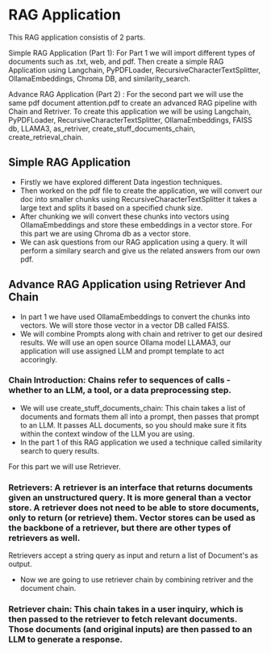 # RAG Application
This RAG application consistis of 2 parts.

Simple RAG Application (Part 1): For Part 1 we will import different types of documents such as .txt, web, and pdf. Then create a simple RAG Application using Langchain, PyPDFLoader, RecursiveCharacterTextSplitter, OllamaEmbeddings, Chroma DB, and similarity_search.

Advance RAG Application (Part 2) : For the second part we will use the same pdf document attention.pdf to create an advanced RAG pipeline with Chain and Retriver. To create this application we will be using Langchain, PyPDFLoader, RecursiveCharacterTextSplitter, OllamaEmbeddings, FAISS db, LLAMA3, as_retriver, create_stuff_documents_chain, create_retrieval_chain.

## Simple RAG Application
- Firstly we have explored different Data ingestion techniques. 
- Then worked on the pdf file to create the application, we will convert our doc into smaller chunks using RecursiveCharacterTextSplitter it takes a large text and splits it based on a specified chunk size.
- After chunking we will convert these chunks into vectors using OllamaEmbeddings and store these embeddings in a vector store. For this part we are using Chroma db as a vector store.
- We can ask questions from our RAG application using a query. It will perform a similary search and give us the related answers from our own pdf.

## Advance RAG Application using Retriever And Chain
- In part 1 we have used OllamaEmbeddings to convert the chunks into vectors. We will store those vector in a vector DB called FAISS.
- We will combine Prompts along with chain and retriver to get our desired results. We will use an open source Ollama model LLAMA3, our application will use assigned LLM and prompt template to act accoringly.

### Chain Introduction: Chains refer to sequences of calls - whether to an LLM, a tool, or a data preprocessing step.

- We will use create_stuff_documents_chain: This chain takes a list of documents and formats them all into a prompt, then passes that prompt to an LLM. It passes ALL documents, so you should make sure it fits within the context window of the LLM you are using.
- In the part 1 of this RAG application we used a technique called similarity search to query results.

For this part we will use Retriever.

### Retrievers: A retriever is an interface that returns documents given an unstructured query. It is more general than a vector store. A retriever does not need to be able to store documents, only to return (or retrieve) them. Vector stores can be used as the backbone of a retriever, but there are other types of retrievers as well.

Retrievers accept a string query as input and return a list of Document's as output.

- Now we are going to use retriever chain by combining retriver and the document chain.

### Retriever chain: This chain takes in a user inquiry, which is then passed to the retriever to fetch relevant documents. Those documents (and original inputs) are then passed to an LLM to generate a response.

